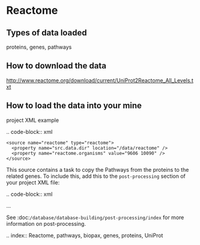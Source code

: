 Reactome
================================


Types of data loaded
--------------------

proteins, genes, pathways

How to download the data 
---------------------------

http://www.reactome.org/download/current/UniProt2Reactome_All_Levels.txt

How to load the data into your mine
--------------------------------------

project XML example

.. code-block:: xml

    <source name="reactome" type="reactome">
      <property name="src.data.dir" location="/data/reactome" />
      <property name="reactome.organisms" value="9606 10090" />
    </source>

This source contains a task to copy the Pathways from the proteins to the related genes. To include this, add this to the `post-processing` section of your project XML file:

.. code-block:: xml

  <post-processing>
    <post-process name="do-sources" />
    ...
  </post-processing>

See :doc:`/database/database-building/post-processing/index` for more information on post-processing.

.. index:: Reactome, pathways, biopax, genes, proteins, UniProt

